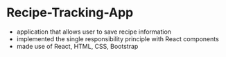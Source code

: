 # Recipe-Tracking-App
- application that allows user to save recipe information
- implemented the single responsibility principle with React components
- made use of React, HTML, CSS, Bootstrap
